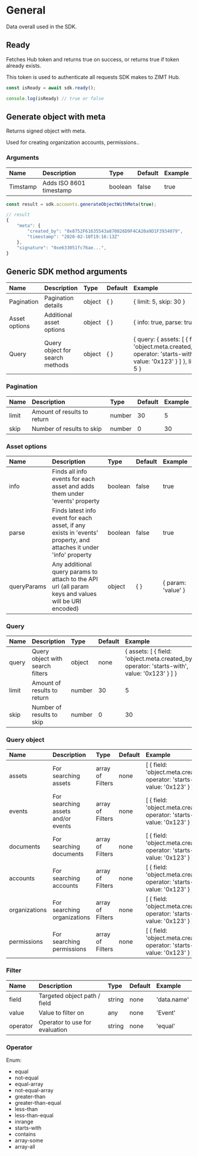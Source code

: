 # General

<p class="description">Data overall used in the SDK.</p>


## Ready

Fetches Hub token and returns true on success, or returns true if token already exists.

This token is used to authenticate all requests SDK makes to ZIMT Hub.

```javascript
const isReady = await sdk.ready();

console.log(isReady) // true or false
```

## Generate object with meta

Returns signed object with meta.

Used for creating organization accounts, permissions..

### Arguments

| Name | Description | Type | Default | Example
|:-----|:------------|:-----|:--------|:-------
| Timstamp | Adds ISO 8601 timestamp | boolean | false | true

```javascript
const result = sdk.accounts.generateObjectWithMeta(true);

// result
{
    "meta": {
        "created_by": "0x8752F61635543a870826D9F4CA20a9D1F3934079",
        "timestamp": "2020-02-10T19:16:13Z"
    },
    "signature": "0xe633051fc76ae...",
}
```

## Generic SDK method arguments

| Name | Description | Type | Default | Example
|:-----|:------------|:-----|:--------|:-------
| Pagination | Pagination details | object | { } | { limit: 5, skip: 30 }
| Asset options | Additional asset options | object | { } | { info: true, parse: true }
| Query | Query object for search methods | object | { } | { query: { assets: [ { field: 'object.meta.created_by', operator: 'starts-with', value: '0x123' } ] }, limit: 5 }

### Pagination

| Name | Description | Type | Default | Example
|:-----|:------------|:-----|:--------|:-------
| limit | Amount of results to return | number | 30 | 5
| skip | Number of results to skip | number | 0 | 30

### Asset options

| Name | Description | Type | Default | Example
|:-----|:------------|:-----|:--------|:-------
| info | Finds all info events for each asset and adds them under 'events' property | boolean | false | true
| parse | Finds latest info event for each asset, if any exists in 'events' property, and attaches it under 'info' property | boolean | false | true
| queryParams | Any additional query params to attach to the API url (all param keys and values will be URI encoded) | object | { } | { param: 'value' }

### Query

| Name | Description | Type | Default | Example
|:-----|:------------|:-----|:--------|:-------
| query | Query object with search filters | object | none | { assets: [ { field: 'object.meta.created_by', operator: 'starts-with', value: '0x123' } ] }
| limit | Amount of results to return | number | 30 | 5
| skip | Number of results to skip | number | 0 | 30

### Query object

| Name | Description | Type | Default | Example
|:-----|:------------|:-----|:--------|:-------
| assets | For searching assets | array of Filters| none | [ { field: 'object.meta.created_by', operator: 'starts-with', value: '0x123' } ]
| events | For searching assets and/or events | array of Filters| none | [ { field: 'object.meta.created_by', operator: 'starts-with', value: '0x123' } ]
| documents | For searching documents | array of Filters| none | [ { field: 'object.meta.created_by', operator: 'starts-with', value: '0x123' } ]
| accounts | For searching accounts | array of Filters| none | [ { field: 'object.meta.created_by', operator: 'starts-with', value: '0x123' } ]
| organizations | For searching organizations | array of Filters| none | [ { field: 'object.meta.created_by', operator: 'starts-with', value: '0x123' } ]
| permissions | For searching permissions | array of Filters| none | [ { field: 'object.meta.created_by', operator: 'starts-with', value: '0x123' } ]


### Filter

| Name | Description | Type | Default | Example
|:-----|:------------|:-----|:--------|:-------
| field | Targeted object path / field | string | none | 'data.name'
| value | Value to filter on | any | none | 'Event'
| operator | Operator to use for evaluation | string | none | 'equal'

### Operator

Enum:
- equal
- not-equal
- equal-array
- not-equal-array
- greater-than
- greater-than-equal
- less-than
- less-than-equal
- inrange
- starts-with
- contains
- array-some
- array-all
